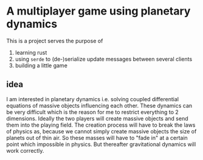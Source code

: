 # A multiplayer game using planetary dynamics

This is a project serves the purpose of
1. learning rust
2. using `serde` to (de-)serialize update messages between several clients
3. building a little game

## idea

I am interested in planetary dynamics i.e. solving coupled differential equations of massive objects influencing each other. These dynamics can be very difficult which is the reason for me to restrict everything to 2 dimensions.
Ideally the two players will create massive objects and send them into the playing field. The creation process will have to break the laws of physics as, because we cannot simply create massive objects the size of planets out of thin air. So these masses will have to "fade in" at a certain point which impossible in physics. But thereafter gravitational dynamics will work correctly. 